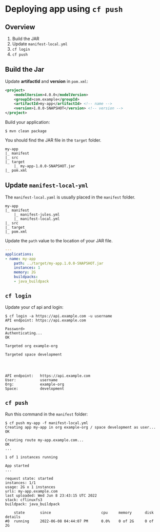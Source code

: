 
# Deploying app using `cf push`

## Overview

1. Build the JAR
1. Update `manifest-local.yml`
1. `cf login`
1. `cf push`

## Build the Jar

Update __artifactId__ and __version__ in `pom.xml`:

```xml
<project>
    <modelVersion>4.0.0</modelVersion>
    <groupId>com.example</groupId>
    <artifactId>my-app</artifactId> <!-- name -->
    <version>1.0.0-SNAPSHOT</version> <!-- version -->
</project>
```

Build your application:

```shell
$ mvn clean package
```

You should find the JAR file in the `target` folder.

```
my-app
|_ manifest
|_ src
|_ target
    |_ my-app-1.0.0-SNAPSHOT.jar
|_ pom.xml
```

## Update `manifest-local-yml`

The `manifest-local.yaml` is usually placed in the `manifest` folder.

```
my-app
|_ manifest
    |_ manifest-jules.yml
    |_ manifest-local.yml
|_ src
|_ target
|_ pom.xml
```

Update the `path` value to the location of your JAR file.

```yml
---
applications:
- name: my-app
    path: ../target/my-app.1.0.0-SNAPSHOT.jar
    instances: 1
    memory: 2G
    buildpacks:
    - java_buildpack
```

## `cf login`

Update your cf api and login:

```shell
$ cf login -a https://api.example.com -u username
API endpoint: https://api.example.com

Password>
Authenticating...
OK

Targeted org example-org

Targeted space development




API endpoint:   https://api.example.com
User:           username
Org:            example-org
Space:          development
```

## `cf push`

Run this command in the `manifest` folder:

```shell
$ cf push my-app -f manifest-local.yml
Creating app my-app in org example-org / space development as user...
OK

Creating route my-app.example.com...
OK
...

1 of 1 instances running

App started
...

request state: started
instances: 1/1
usage: 2G x 1 instances
urls: my-app.example.com
last uploaded: Wed Jun 8 23:43:15 UTC 2022
stack: cflinuxfs3
buildpack: java_buildpack

    state       since                       cpu     memory      disk        details
#0  running     2022-06-08 04:44:07 PM      0.0%    0 of 2G     0 of 2G
```

